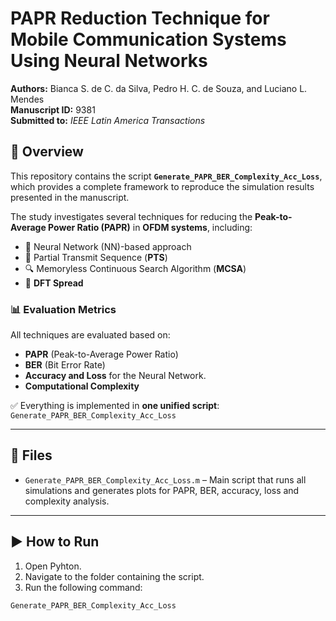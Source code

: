# PAPR Reduction Technique for Mobile Communication Systems Using Neural Networks

**Authors:** Bianca S. de C. da Silva, Pedro H. C. de Souza, and Luciano L. Mendes  
**Manuscript ID:** 9381  
**Submitted to:** *IEEE Latin America Transactions*

## 📄 Overview

This repository contains the script **`Generate_PAPR_BER_Complexity_Acc_Loss`**, which provides a complete framework to reproduce the simulation results presented in the manuscript.

The study investigates several techniques for reducing the **Peak-to-Average Power Ratio (PAPR)** in **OFDM systems**, including:

- 🧠 Neural Network (NN)-based approach  
- 📶 Partial Transmit Sequence (**PTS**)  
- 🔍 Memoryless Continuous Search Algorithm (**MCSA**)  
- 🔁 **DFT Spread**

### 📊 Evaluation Metrics

All techniques are evaluated based on:

- **PAPR** (Peak-to-Average Power Ratio)  
- **BER** (Bit Error Rate)
- **Accuracy and Loss** for the Neural Network. 
- **Computational Complexity**

✅ Everything is implemented in **one unified script**:  
`Generate_PAPR_BER_Complexity_Acc_Loss`

---

## 📁 Files

- `Generate_PAPR_BER_Complexity_Acc_Loss.m` – Main script that runs all simulations and generates plots for PAPR, BER, accuracy, loss and complexity analysis.

---

## ▶️ How to Run

1. Open Pyhton.
2. Navigate to the folder containing the script.
3. Run the following command:

```Python
Generate_PAPR_BER_Complexity_Acc_Loss
